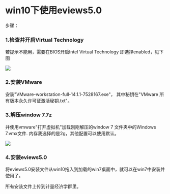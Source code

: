 # win10下使用eviews5.0
步骤：

### 1.检查并开启Virtual Technology
若提示不能用，需要在BIOS开启Intel Virtual Technology
即选择enabled，见下图

![](bios.jpg
)
### 2.安装VMware
安装"VMware-workstation-full-14.1.1-7528167.exe"，
其中秘钥在"VMware 所有版本永久许可证激活秘钥.txt"。

### 3.解压window 7.7z
并使用vmware"打开虚拟机"加载刚刚解压的window 7 文件夹中的Windows 7.vmx文件. 内存我选择的是2g，其他配置可以使用默认。

![](setting.png)



### 4.安装eviews5.0
将eviews5.0安装文件从win10拖入到加载的win7桌面中，就可以在win7中安装并使用了。

所有安装文件上传到计量经济学群里。